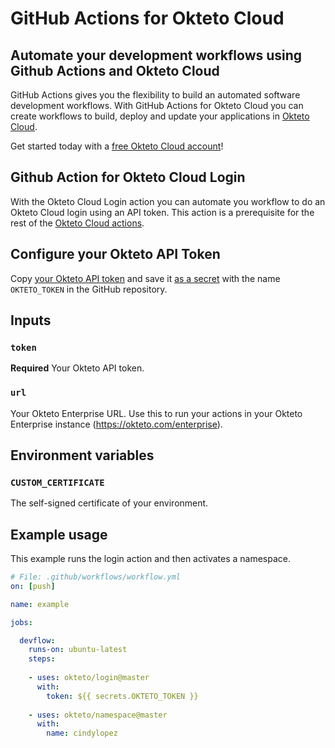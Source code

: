 # GitHub Actions for Okteto Cloud

## Automate your development workflows using Github Actions and Okteto Cloud
GitHub Actions gives you the flexibility to build an automated software development workflows. With GitHub Actions for Okteto Cloud you can create workflows to build, deploy and update your applications in [Okteto Cloud](https://cloud.okteto.com).

Get started today with a [free Okteto Cloud account](https://cloud.okteto.com)!

## Github Action for Okteto Cloud Login

With the Okteto Cloud Login action you can automate you workflow to do an Okteto Cloud login using an API token. This action is a prerequisite for the rest of the [Okteto Cloud actions](https://github.com/okteto/actions).

## Configure your Okteto API Token

Copy [your Okteto API token](https://cloud.okteto.com/#/settings/setup) and save it [as a secret](https://help.github.com/en/actions/configuring-and-managing-workflows/creating-and-storing-encrypted-secrets) with the name `OKTETO_TOKEN` in the GitHub repository.

## Inputs

### `token`

**Required** Your Okteto API token.

### `url`

Your Okteto Enterprise URL. Use this to run your actions in your Okteto Enterprise instance (https://okteto.com/enterprise).

## Environment variables

### `CUSTOM_CERTIFICATE`

The self-signed certificate of your environment.

## Example usage

This example runs the login action and then activates a namespace.

```yaml
# File: .github/workflows/workflow.yml
on: [push]

name: example

jobs:

  devflow:
    runs-on: ubuntu-latest
    steps:
    
    - uses: okteto/login@master
      with:
        token: ${{ secrets.OKTETO_TOKEN }}
    
    - uses: okteto/namespace@master
      with:
        name: cindylopez
```

